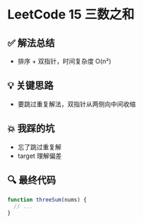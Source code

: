 # LeetCode 15 三数之和

## ✅ 解法总结

- 排序 + 双指针，时间复杂度 O(n²)

## 💡 关键思路

- 要跳过重复解法，双指针从两侧向中间收缩

## 💥 我踩的坑

- 忘了跳过重复解
- target 理解偏差

## 🔍 最终代码

```js
function threeSum(nums) {
  // ...
}
